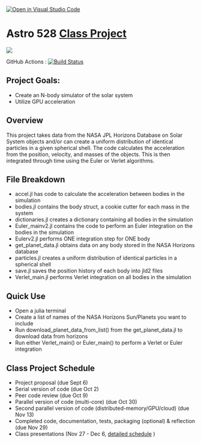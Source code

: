 [![Open in Visual Studio Code](https://classroom.github.com/assets/open-in-vscode-718a45dd9cf7e7f842a935f5ebbe5719a5e09af4491e668f4dbf3b35d5cca122.svg)](https://classroom.github.com/online_ide?assignment_repo_id=12143268&assignment_repo_type=AssignmentRepo)
# Astro 528 [Class Project](https://psuastro528.github.io/Fall2023/project/)

[![](https://img.shields.io/badge/docs-stable-blue.svg)](https://PsuAstro528.github.io/project-template/stable)

GitHub Actions : [![Build Status](https://github.com/PsuAstro528/project-template/workflows/CI/badge.svg)](https://github.com/PsuAstro528/project-template/actions?query=workflow%3ACI+branch%3Amain)


## Project Goals:  
- Create an N-body simulator of the solar system
- Utilize GPU acceleration

## Overview

This project takes data from the NASA JPL Horizons Database on Solar System objects and/or can create a uniform distribution of identical particles in a given spherical shell. The code calculates the acceleration from the position, velocity, and masses of the objects. This is then integrated through time using the Euler or Verlet algorithms.


## File Breakdown
- accel.jl has code to calculate the acceleration between bodies in the simulation
- bodies.jl contains the body struct, a cookie cutter for each mass in the system
- dictionaries.jl creates a dictionary containing all bodies in the simulation
- Euler_mainv2.jl contains the code to perform an Euler integration on the bodies in the simulation
- Eulerv2.jl performs ONE integration step for ONE body
- get_planet_data.jl obtains data on any body stored in the NASA Horizons database
- particles.jl creates a uniform distribution of identical particles in a spherical shell
- save.jl saves the position history of each body into jld2 files
- Verlet_main.jl performs Verlet integration on all bodies in the simulation

## Quick Use
- Open a julia terminal
- Create a list of names of the NASA Horizons Sun/Planets you want to include
- Run download_planet_data_from_list() from the get_planet_data.jl to download data from horizons
- Run either Verlet_main() or Euler_main() to perform a Verlet or Euler integration

## Class Project Schedule
- Project proposal (due Sept 6)
- Serial version of code (due Oct 2)
- Peer code review (due Oct 9)
- Parallel version of code (multi-core) (due Oct 30)
- Second parallel version of code (distributed-memory/GPU/cloud) (due Nov 13)
- Completed code, documentation, tests, packaging (optional) & reflection (due Nov 29)
- Class presentations (Nov 27 - Dec 6, [detailed schedule](https://github.com/PsuAstro528/PresentationsSchedule2023) )

